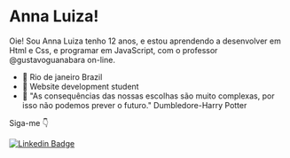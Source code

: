 # Anna Luiza!
Oie! Sou Anna Luiza tenho 12 anos, e estou aprendendo a desenvolver em Html e Css, e programar em JavaScript, com o professor @gustavoguanabara on-line.


- 📌 Rio de janeiro Brazil
- 📌 Website development student
- 🌈 "As consequências das nossas escolhas são muito complexas, por isso não podemos prever o futuro." Dumbledore-Harry Potter

Siga-me 👇

[![Linkedin Badge](https://img.shields.io/badge/-Anna%20Luiza-6633cc?style=flat-square&logo=Instagram&logoColor=white&link=Instagram.com/)](https://Instagram.com/) 
